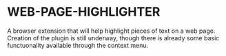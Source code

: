 # WEB-PAGE-HIGHLIGHTER

A browser extension that will help highlight pieces of text on a web page. Creation of the plugin is still underway, though there is already some basic functuonality available through the context menu.
